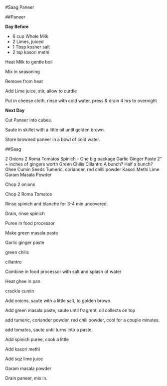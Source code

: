 #Saag Paneer

##Paneer

**Day Before**

 * 6 cup Whole Milk
 * 2 Limes, juiced
 * 1 Tbsp kosher salt
 * 2 tsp kasori methi
 
Heat Milk to gentle boil

Mix in seasoning

Remove from heat

Add Lime juice, stir, allow to curdle

Put in cheese cloth, rinse with cold water, press & drain 4 hrs to overnight

**Next Day**

Cut Paneer into cubes.

Saute in skillet with a little oil until golden brown.

Store browned paneer in a bowl of cold water.

##Saag

2 Onions
2 Roma Tomatos
Spinich - One big package
Garlic Ginger Paste
	2" + inches of gingers worth
Green Chilis
Cillantro
	A bunch? Half a bunch?
Ghee
Cumin Seeds
Tumeric, coriander, red chilli powder
Kasori Methi
Lime
Garam Masala Powder

Chop 2 onions

Chop 2 Roma Tomatos

Rinse spinich and blanche for 3-4 min uncovered.

Drain, rinse spinich

Puree in food processor

Make green masala paste

Garlic ginger paste

green chilis

cillantro

Combine in food processor with salt and splash of water

Heat ghee in pan

crackle cumin

Add onions, saute with a little salt, to golden brown.

Add green masala paste, saute until fragrent, oil collects on top

add tumeric, coriander powder, red chili powder, cool for a couple minutes.

add tomatos, saute until turns into a paste.

Add spinich puree, cook a little

Add kasori methi

Add sqz lime juice

Garam masala powder

Drain paneer, mix in.